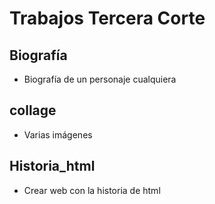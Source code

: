 # Trabajos Tercera Corte
## Biografía
- Biografía de un personaje cualquiera
## collage
- Varias imágenes
## Historia_html
- Crear web con la historia de html